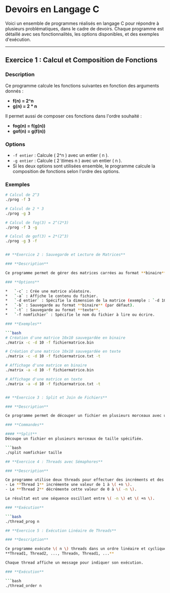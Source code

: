 # **Devoirs en Langage C**

Voici un ensemble de programmes réalisés en langage C pour répondre à plusieurs problématiques, dans le cadre de devoirs. Chaque programme est détaillé avec ses fonctionnalités, les options disponibles, et des exemples d'exécution.


---

## **Exercice 1 : Calcul et Composition de Fonctions**

### **Description**
Ce programme calcule les fonctions suivantes en fonction des arguments donnés :  
- **f(n) = 2^n**
- **g(n) = 2 * n**

Il permet aussi de composer ces fonctions dans l'ordre souhaité :  
- **fog(n) = f(g(n))**
- **gof(n) = g(f(n))**

### **Options**
- `-f entier` : Calcule \( 2^n \) avec un entier \( n \).
- `-g entier` : Calcule \( 2 \times n \) avec un entier \( n \).
- Si les deux options sont utilisées ensemble, le programme calcule la composition de fonctions selon l'ordre des options.

### **Exemples**
```bash
# Calcul de 2^3
./prog -f 3

# Calcul de 2 * 3
./prog -g 3

# Calcul de fog(3) = 2^(2*3)
./prog -f 3 -g

# Calcul de gof(3) = 2*(2^3)
./prog -g 3 -f


## **Exercice 2 : Sauvegarde et Lecture de Matrices**

### **Description**

Ce programme permet de gérer des matrices carrées au format **binaire** ou **texte**. Vous pouvez créer une matrice aléatoire, la sauvegarder dans un fichier, et afficher son contenu.

### **Options**

*   `-c` : Crée une matrice aléatoire.
*   `-a` : Affiche le contenu du fichier.
*   `-d entier` : Spécifie la dimension de la matrice (exemple : `-d 10` pour une matrice \( 10 \times 10 \)).
*   `-b` : Sauvegarde au format **binaire** (par défaut).
*   `-t` : Sauvegarde au format **texte**.
*   `-f nomfichier` : Spécifie le nom du fichier à lire ou écrire.

### **Exemples**

```bash
# Création d'une matrice 10x10 sauvegardée en binaire
./matrix -c -d 10 -f fichiermatrice.bin

# Création d'une matrice 10x10 sauvegardée en texte
./matrix -c -d 10 -f fichiermatrice.txt -t

# Affichage d'une matrice en binaire
./matrix -a -d 10 -f fichiermatrice.bin

# Affichage d'une matrice en texte
./matrix -a -d 10 -f fichiermatrice.txt -t


## **Exercice 3 : Split et Join de Fichiers**

### **Description**

Ce programme permet de découper un fichier en plusieurs morceaux avec une taille donnée, puis de reconstituer le fichier original à partir des morceaux.

### **Commandes**

#### **Split**
Découpe un fichier en plusieurs morceaux de taille spécifiée.

```bash
./split nomfichier taille

## **Exercice 4 : Threads avec Sémaphores**

### **Description**

Ce programme utilise deux threads pour effectuer des incréments et des décréments synchronisés grâce à des sémaphores.  
- Le **Thread 1** incrémente une valeur de 1 à \( +n \).  
- Le **Thread 2** décrémente cette valeur de 0 à \( -n \).  

Le résultat est une séquence oscillant entre \( -n \) et \( +n \).

### **Exécution**

```bash
./thread_prog n

## **Exercice 5 : Exécution Linéaire de Threads**

### **Description**

Ce programme exécute \( n \) threads dans un ordre linéaire et cyclique :  
**Thread1, Thread2, ..., Threadn, Thread1, ...**

Chaque thread affiche un message pour indiquer son exécution.

### **Exécution**

```bash
./thread_order n
